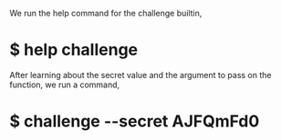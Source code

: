We run the help command for the challenge builtin,

# $ help challenge
After learning about the secret value and the argument to pass on the function, we run a command,

# $ challenge --secret AJFQmFd0
